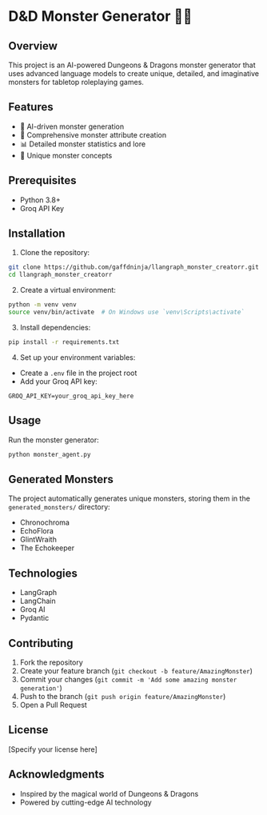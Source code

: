 # D&D Monster Generator 🐉✨

## Overview

This project is an AI-powered Dungeons & Dragons monster generator that uses advanced language models to create unique, detailed, and imaginative monsters for tabletop roleplaying games.

## Features

- 🤖 AI-driven monster generation
- 🎲 Comprehensive monster attribute creation
- 📊 Detailed monster statistics and lore
- 🌟 Unique monster concepts

## Prerequisites

- Python 3.8+
- Groq API Key

## Installation

1. Clone the repository:
```bash
git clone https://github.com/gaffdninja/llangraph_monster_creatorr.git
cd llangraph_monster_creatorr
```

2. Create a virtual environment:
```bash
python -m venv venv
source venv/bin/activate  # On Windows use `venv\Scripts\activate`
```

3. Install dependencies:
```bash
pip install -r requirements.txt
```

4. Set up your environment variables:
- Create a `.env` file in the project root
- Add your Groq API key:
```
GROQ_API_KEY=your_groq_api_key_here
```

## Usage

Run the monster generator:
```bash
python monster_agent.py
```

## Generated Monsters

The project automatically generates unique monsters, storing them in the `generated_monsters/` directory:
- Chronochroma
- EchoFlora
- GlintWraith
- The Echokeeper

## Technologies

- LangGraph
- LangChain
- Groq AI
- Pydantic

## Contributing

1. Fork the repository
2. Create your feature branch (`git checkout -b feature/AmazingMonster`)
3. Commit your changes (`git commit -m 'Add some amazing monster generation'`)
4. Push to the branch (`git push origin feature/AmazingMonster`)
5. Open a Pull Request

## License

[Specify your license here]

## Acknowledgments

- Inspired by the magical world of Dungeons & Dragons
- Powered by cutting-edge AI technology